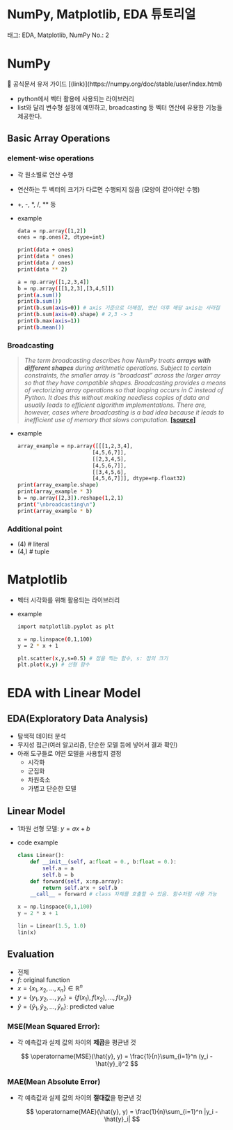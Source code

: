 # NumPy, Matplotlib, EDA 튜토리얼

태그: EDA, Matplotlib, NumPy
No.: 2

# NumPy

<aside>
📌 공식문서 유저 가이드 [(link)](https://numpy.org/doc/stable/user/index.html)

</aside>

- python에서 벡터 활용에 사용되는 라이브러리
- list와 달리 변수형 설정에 예민하고, broadcasting 등 벡터 연산에 유용한 기능들 제공한다.

## Basic Array Operations

### element-wise operations

- 각 원소별로 연산 수행
- 연산하는 두 벡터의 크기가 다르면 수행되지 않음 (모양이 같아야만 수행)
- +, -, *, /, ** 등
- example
    
    ```bash
    data = np.array([1,2])
    ones = np.ones(2, dtype=int)
    
    print(data + ones)
    print(data * ones)
    print(data / ones)
    print(data ** 2)
    
    a = np.array([1,2,3,4])
    b = np.array([[1,2,3],[3,4,5]])
    print(a.sum())
    print(b.sum())
    print(b.sum(axis=0)) # axis 기준으로 더해짐, 연산 이후 해당 axis는 사라짐
    print(b.sum(axis=0).shape) # 2,3 -> 3
    print(b.max(axis=1))
    print(b.mean())
    ```
    

### Broadcasting

> *The term broadcasting describes how NumPy treats **arrays with different shapes** during arithmetic operations. Subject to certain constraints, the smaller array is “broadcast” across the larger array so that they have compatible shapes. Broadcasting provides a means of vectorizing array operations so that looping occurs in C instead of Python. It does this without making needless copies of data and usually leads to efficient algorithm implementations. There are, however, cases where broadcasting is a bad idea because it leads to inefficient use of memory that slows computation.* [**[source]**](https://numpy.org/doc/stable/user/basics.broadcasting.html)
> 
- example
    
    ```bash
    array_example = np.array([[[1,2,3,4],
                            [4,5,6,7]],
                            [[2,3,4,5],
                            [4,5,6,7]],
                            [[3,4,5,6],
                            [4,5,6,7]]], dtype=np.float32)
    print(array_example.shape)
    print(array_example * 3)
    b = np.array([2,3]).reshape(1,2,1)
    print("\nbroadcasting\n")
    print(array_example * b)
    ```
    

### Additional point

- (4) # literal
- (4,) # tuple

# Matplotlib

- 벡터 시각화를 위해 활용되는 라이브러리
- example
    
    ```bash
    import matplotlib.pyplot as plt
    
    x = np.linspace(0,1,100)
    y = 2 * x + 1
    
    plt.scatter(x,y,s=0.5) # 점을 찍는 함수, s: 점의 크기
    plt.plot(x,y) # 선형 함수
    ```
    

# EDA with Linear Model

## EDA(**Exploratory Data Analysis**)

- 탐색적 데이터 분석
- 무지성 접근(여러 알고리즘, 단순한 모델 등에 넣어서 결과 확인)
- 아래 도구들로 어떤 모델을 사용할지 결정
    - 시각화
    - 군집화
    - 차원축소
    - 가볍고 단순한 모델

## Linear Model

- 1차원 선형 모델: $y = ax + b$
- code example
    
    ```python
    class Linear():
        def __init__(self, a:float = 0., b:float = 0.):
            self.a = a
            self.b = b
        def forward(self, x:np.array):
            return self.a*x + self.b
        __call__ = forward # class 자체를 호출할 수 있음. 함수처럼 사용 가능
    
    x = np.linspace(0,1,100)
    y = 2 * x + 1
    
    lin = Linear(1.5, 1.0)
    lin(x)
    ```
    

## Evaluation

- 전제
- $f$: original function
- $x = \{x_1, x_2, \dots, x_n\}\in\mathbb R^n$
- $y = \{y_1, y_2, \dots, y_n\} = \{f(x_1), f(x_2), \dots, f(x_n)\}$
- $\hat{y} = \{\hat{y}_1, \hat{y}_2, \dots, \hat{y}_n\}$: predicted value

### MSE(Mean Squared Error):

- 각 예측값과 실제 값의 차이의 **제곱**을 평균낸 것

$$
\operatorname{MSE}(\hat{y}, y) = \frac{1}{n}\sum_{i=1}^n (y_i - \hat{y}_i)^2
$$

### MAE(Mean Absolute Error)

- 각 예측값과 실제 값의 차이의 **절대값**을 평균낸 것
    
    $$
    \operatorname{MAE}(\hat{y}, y) = \frac{1}{n}\sum_{i=1}^n |y_i - \hat{y}_i|
    $$